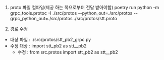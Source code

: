 1. proto 파일 컴파일(제공 하는 쪽으로부터 전달 받아야함)
poetry run python -m grpc_tools.protoc -I ./src/protos --python_out=./src/protos --grpc_python_out=./src/protos ./src/protos/stt.proto

2. 경로 수정
- 대상 파일 : ./src/protos/stt_pb2_grpc.py
- 수정 대상 : import stt_pb2 as stt__pb2
    - 수정 : from src.protos import stt_pb2 as stt__pb2